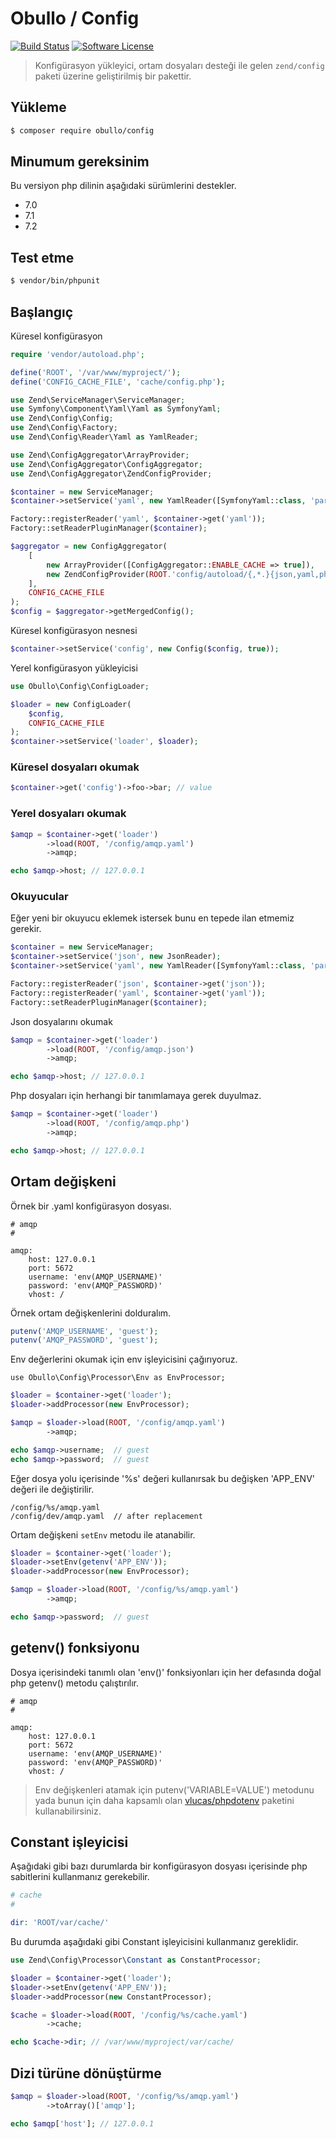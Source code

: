 
# Obullo / Config

[![Build Status](https://travis-ci.org/obullo/Config.svg?branch=master)](https://travis-ci.org/obullo/Config)
[![Software License](https://img.shields.io/badge/license-MIT-brightgreen.svg)](LICENSE.md)

> Konfigürasyon yükleyici, ortam dosyaları desteği ile gelen `zend/config`  paketi üzerine geliştirilmiş bir pakettir.

## Yükleme

``` bash
$ composer require obullo/config
```

## Minumum gereksinim

Bu versiyon php dilinin aşağıdaki sürümlerini destekler.

* 7.0
* 7.1
* 7.2

## Test etme

``` bash
$ vendor/bin/phpunit
```

## Başlangıç

Küresel konfigürasyon

```php
require 'vendor/autoload.php';

define('ROOT', '/var/www/myproject/');
define('CONFIG_CACHE_FILE', 'cache/config.php');

use Zend\ServiceManager\ServiceManager;
use Symfony\Component\Yaml\Yaml as SymfonyYaml;
use Zend\Config\Config;
use Zend\Config\Factory;
use Zend\Config\Reader\Yaml as YamlReader;

use Zend\ConfigAggregator\ArrayProvider;
use Zend\ConfigAggregator\ConfigAggregator;
use Zend\ConfigAggregator\ZendConfigProvider;

$container = new ServiceManager;
$container->setService('yaml', new YamlReader([SymfonyYaml::class, 'parse']));

Factory::registerReader('yaml', $container->get('yaml'));
Factory::setReaderPluginManager($container);

$aggregator = new ConfigAggregator(
    [
        new ArrayProvider([ConfigAggregator::ENABLE_CACHE => true]),
        new ZendConfigProvider(ROOT.'config/autoload/{,*.}{json,yaml,php}'),
    ],
    CONFIG_CACHE_FILE
);
$config = $aggregator->getMergedConfig();
```

Küresel konfigürasyon nesnesi

```php
$container->setService('config', new Config($config, true));  
```

Yerel konfigürasyon yükleyicisi

```php
use Obullo\Config\ConfigLoader;

$loader = new ConfigLoader(
    $config,
    CONFIG_CACHE_FILE
);
$container->setService('loader', $loader);
```

### Küresel dosyaları okumak

```php
$container->get('config')->foo->bar; // value
```

### Yerel dosyaları okumak

```php
$amqp = $container->get('loader')
        ->load(ROOT, '/config/amqp.yaml')
        ->amqp;

echo $amqp->host; // 127.0.0.1
```

### Okuyucular

Eğer yeni bir okuyucu eklemek istersek bunu en tepede ilan etmemiz gerekir.

```php
$container = new ServiceManager;
$container->setService('json', new JsonReader);
$container->setService('yaml', new YamlReader([SymfonyYaml::class, 'parse']));

Factory::registerReader('json', $container->get('json'));
Factory::registerReader('yaml', $container->get('yaml'));
Factory::setReaderPluginManager($container);
```

Json dosyalarını okumak

```php
$amqp = $container->get('loader')
        ->load(ROOT, '/config/amqp.json')
        ->amqp;

echo $amqp->host; // 127.0.0.1
```

Php dosyaları için herhangi bir tanımlamaya gerek duyulmaz.

```php
$amqp = $container->get('loader')
        ->load(ROOT, '/config/amqp.php')
        ->amqp;

echo $amqp->host; // 127.0.0.1
```

## Ortam değişkeni

Örnek bir .yaml konfigürasyon dosyası.

```
# amqp
# 

amqp:
    host: 127.0.0.1
    port: 5672
    username: 'env(AMQP_USERNAME)'
    password: 'env(AMQP_PASSWORD)'
    vhost: /
```

Örnek ortam değişkenlerini dolduralım.

```php
putenv('AMQP_USERNAME', 'guest');
putenv('AMQP_PASSWORD', 'guest');
```

Env değerlerini okumak için env işleyicisini çağırıyoruz.

```
use Obullo\Config\Processor\Env as EnvProcessor;
```

```php
$loader = $container->get('loader');
$loader->addProcessor(new EnvProcessor);

$amqp = $loader->load(ROOT, '/config/amqp.yaml')
        ->amqp;

echo $amqp->username;  // guest
echo $amqp->password;  // guest
```

Eğer dosya yolu içerisinde '%s' değeri kullanırsak bu değişken 'APP_ENV' değeri ile değiştirilir.


```
/config/%s/amqp.yaml
/config/dev/amqp.yaml  // after replacement
```

Ortam değişkeni `setEnv` metodu ile atanabilir.

```php
$loader = $container->get('loader');
$loader->setEnv(getenv('APP_ENV'));
$loader->addProcessor(new EnvProcessor);

$amqp = $loader->load(ROOT, '/config/%s/amqp.yaml')
        ->amqp;

echo $amqp->password;  // guest
```

## getenv() fonksiyonu

Dosya içerisindeki tanımlı olan 'env()' fonksiyonları için her defasında doğal php getenv() metodu çalıştırılır.

```
# amqp
# 

amqp:
    host: 127.0.0.1
    port: 5672
    username: 'env(AMQP_USERNAME)'
    password: 'env(AMQP_PASSWORD)'
    vhost: /
```

> Env değişkenleri atamak için putenv('VARIABLE=VALUE') metodunu yada bunun için daha kapsamlı olan <a href="https://packagist.org/packages/vlucas/phpdotenv">vlucas/phpdotenv</a> paketini kullanabilirsiniz.


## Constant işleyicisi

Aşağıdaki gibi bazı durumlarda bir konfigürasyon dosyası içerisinde php sabitlerini kullanmanız gerekebilir.

```php
# cache
# 

dir: 'ROOT/var/cache/'
```

Bu durumda aşağıdaki gibi Constant işleyicisini kullanmanız gereklidir. 

```php
use Zend\Config\Processor\Constant as ConstantProcessor;

$loader = $container->get('loader');
$loader->setEnv(getenv('APP_ENV'));
$loader->addProcessor(new ConstantProcessor);

$cache = $loader->load(ROOT, '/config/%s/cache.yaml')
        ->cache;

echo $cache->dir; // /var/www/myproject/var/cache/
```

## Dizi türüne dönüştürme

```php
$amqp = $loader->load(ROOT, '/config/%s/amqp.yaml')
        ->toArray()['amqp'];

echo $amqp['host']; // 127.0.0.1
```